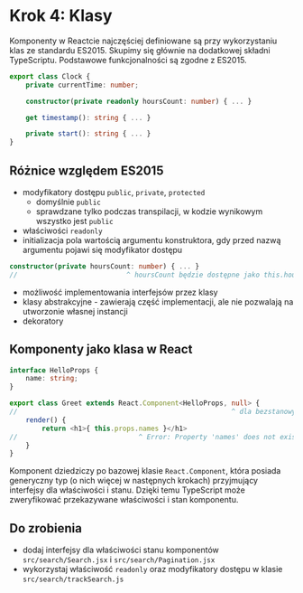 # Krok 4: Klasy

Komponenty w Reactcie najczęściej definiowane są przy wykorzystaniu klas ze standardu ES2015. Skupimy się głównie na dodatkowej składni TypeScriptu. Podstawowe funkcjonalności są zgodne z ES2015.

```ts
export class Clock {
    private currentTime: number;

    constructor(private readonly hoursCount: number) { ... }

    get timestamp(): string { ... }

    private start(): string { ... }
}
```

## Różnice względem ES2015

- modyfikatory dostępu `public`, `private`, `protected`
    - domyślnie `public`
    - sprawdzane tylko podczas transpilacji, w kodzie wynikowym wszystko jest `public`
- właściwości `readonly`
- initializacja pola wartością argumentu konstruktora, gdy przed nazwą argumentu pojawi się modyfikator dostępu
```ts
constructor(private hoursCount: number) { ... }
//                           ^ hoursCount będzie dostępne jako this.hoursCount z odpowiednią wartością przy utworzeniu klasy bez dodatkowego kodu w konstruktorze
```
- możliwość implementowania interfejsów przez klasy
- klasy abstrakcyjne - zawierają część implementacji, ale nie pozwalają na utworzonie własnej instancji
- dekoratory

## Komponenty jako klasa w React
```ts
interface HelloProps {
    name: string;
}

export class Greet extends React.Component<HelloProps, null> {
//                                                     ^ dla bezstanowych komponentów interfejs stanu może przyjąć null
    render() { 
        return <h1>{ this.props.names }</h1>
//                              ^ Error: Property 'names' does not exist on type... 
    }
}
```

Komponent dziedziczy po bazowej klasie `React.Component`, która posiada generyczny typ (o nich więcej w następnych krokach) przyjmujący interfejsy dla właściwości i stanu. Dzięki temu TypeScript może zweryfikować przekazywane właściwości i stan komponentu.

## Do zrobienia
- dodaj interfejsy dla właściwości stanu komponentów `src/search/Search.jsx` i `src/search/Pagination.jsx`
- wykorzystaj właściwość `readonly` oraz modyfikatory dostępu w klasie `src/search/trackSearch.js`
